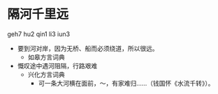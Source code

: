 



# 隔河千里远
geh7 hu2 qin1 li3 iun3
+ 要到河对岸，因为无桥、船而必须绕道，所以很远。
  * 如皋方言词典
+ 慨叹途中遇河阻隔，行路艰难
  * 兴化方言词典
    - 可一条大河横在面前，～，有家难归……（钱国怀《水流千转》）。
